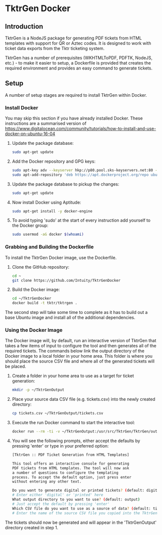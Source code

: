 # TktrGen Docker

## Introduction

TktrGen is a NodeJS package for generating PDF tickets from HTML templates with support for QR or Aztec codes. It is designed to work with ticket data exports from the Tktr ticketing system.

TktrGen has a number of prerequisites (WKHTMLToPDF, PDFTK, NodeJS, etc.) - to make it easier to setup, a Dockerfile is provided that creates the required environment and provides an easy command to generate tickets.

## Setup

A number of setup stages are required to install TktrGen within Docker.

### Install Docker
You may skip this section if you have already installed Docker. These instructions are a summarised version of https://www.digitalocean.com/community/tutorials/how-to-install-and-use-docker-on-ubuntu-16-04

1. Update the package database:
   ```bash
   sudo apt-get update
   ```
2. Add the Docker repository and GPG keys:
   ```bash
   sudo apt-key adv --keyserver hkp://p80.pool.sks-keyservers.net:80 --recv-keys 58118E89F3A912897C070ADBF76221572C52609D
   sudo apt-add-repository 'deb https://apt.dockerproject.org/repo ubuntu-xenial main'
   ```
3. Update the package database to pickup the changes:
   ```bash
   sudo apt-get update
   ```
4. Now install Docker using Aptitude:
   ```bash
   sudo apt-get install -y docker-engine
   ```
5. To avoid typing 'sudo' at the start of every instruction add yourself to the Docker group:
   ```bash
   sudo usermod -aG docker $(whoami)
   ```

### Grabbing and Building the Dockerfile
To install the TktrGen Docker image, use the Dockerfile.

1. Clone the GitHub repository:
   ```bash
   cd ~
   git clone https://github.com/Intuity/TktrGenDocker
   ```
2. Build the Docker image:
   ```bash
   cd ~/TktrGenDocker
   docker build -t tktr/tktrgen .
   ```

The second step will take some time to complete as it has to build out a base Ubuntu image and install all of the additional dependencies.

### Using the Docker Image
The Docker image will, by default, run an interactive version of TktrGen that takes a few items of input to configure the tool and then generates all of the required tickets. The commands below link the output directory of the Docker image to a local folder in your home area. This folder is where you should place the source CSV file and where all of the generated tickets will be placed.

1. Create a folder in your home area to use as a target for ticket generation:
   ```bash
   mkdir -p ~/TktrGenOutput
   ```
2. Place your source data CSV file (e.g. tickets.csv) into the newly created directory:
   ```bash
   cp tickets.csv ~/TktrGenOutput/tickets.csv
   ```
3. Execute the run Docker command to start the interactive tool:
   ```bash
   docker run --rm -ti -v ~/TktrGenOutput:/usr/src/TktrGen/TktrGen/output tktr/tktrgen
   ```
4. You will see the following prompts, either accept the defaults by pressing 'enter' or type in your preferred option:
   ```bash
   [TktrGen :: PDF Ticket Generation from HTML Templates]

   This tool offers an interactive console for generating
   PDF tickets from HTML templates. The tool will now ask
   a number of questions to configure the templating
   process. To accept the default option, just press enter
   without entering any other text.

   Do you want to generate digital or printed tickets? (default: digital)
   # Enter either 'digital' or 'printed' here
   What output directory to you want to use? (default: output)
   # Just accept the default by pressing 'enter'
   Which CSV file do you want to use as a source of data? (default: tickets.csv)
   # Enter the name of the source CSV file you copied into the TktrGenOutput directory in step 2
   ```

The tickets should now be generated and will appear in the 'TktrGenOutput' directory created in step 1.
